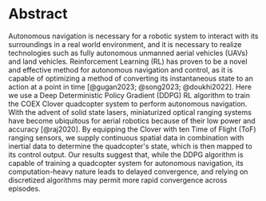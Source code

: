 # Abstract

Autonomous navigation is necessary for a robotic system to interact with its
surroundings in a real world environment, and it is necessary to realize
technologies such as fully autonomous unmanned aerial vehicles (UAVs) and land
vehicles. Reinforcement Learning (RL) has proven to be a novel and effective
method for autonomous navigation and control, as it is capable of optimizing a
method of converting its instantaneous state to an action at a point in time
[@gugan2023; @song2023; @doukhi2022]. Here we use a Deep Deterministic Policy
Gradient (DDPG) RL algorithm to train the COEX Clover quadcopter system to
perform autonomous navigation. With the advent of solid state lasers,
miniaturized optical ranging systems have become ubiquitous for aerial robotics
because of their low power and accuracy [@raj2020]. By equipping the Clover with
ten Time of Flight (ToF) ranging sensors, we supply continuous spatial data in
combination with inertial data to determine the quadcopter's state, which is
then mapped to its control output. Our results suggest that, while the DDPG
algorithm is capable of training a quadcopter system for autonomous navigation,
its computation-heavy nature leads to delayed convergence, and relying on
discretized algorithms may permit more rapid convergence across episodes.
